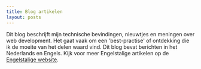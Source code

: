 ```yaml
---
title: Blog artikelen
layout: posts
---
```


Dit blog beschrijft mijn technische bevindingen, nieuwtjes en meningen over web development. Het gaat vaak om een 'best-practise' of ontdekking die ik de moeite van het delen waard vind. Dit blog bevat berichten in het Nederlands en Engels. Kijk voor meer Engelstalige artikelen op de [Engelstalige website](/blog/).